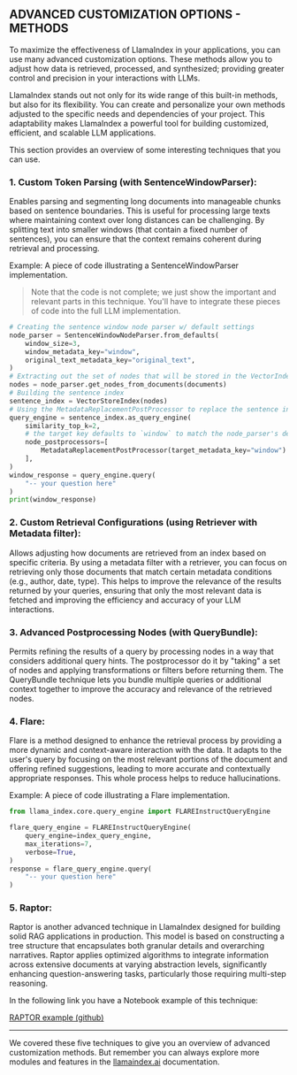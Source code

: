## ADVANCED CUSTOMIZATION OPTIONS - METHODS

To maximize the effectiveness of LlamaIndex in your applications, you can use many advanced customization options. These methods allow you to adjust how data is retrieved, processed, and synthesized; providing greater control and precision in your interactions with LLMs.

LlamaIndex stands out not only for its wide range of this built-in methods, but also for its flexibility. You can create and personalize your own methods adjusted to the specific needs and dependencies of your project. This adaptability makes LlamaIndex a powerful tool for building customized, efficient, and scalable LLM applications.

This section provides an overview of some interesting techniques that you can use.

### 1. Custom Token Parsing (with **SentenceWindowParser**):

Enables parsing and segmenting long documents into manageable chunks based on sentence boundaries. This is useful for processing large texts where maintaining context over long distances can be challenging. By splitting text into smaller windows (that contain a fixed number of sentences), you can ensure that the context remains coherent during retrieval and processing.

Example: A piece of code illustrating a SentenceWindowParser implementation. 

> Note that the code is not complete; we just show the important and relevant parts in this technique. You'll have to integrate these pieces of code into the full LLM implementation.

```python
# Creating the sentence window node parser w/ default settings
node_parser = SentenceWindowNodeParser.from_defaults(
    window_size=3,
    window_metadata_key="window",
    original_text_metadata_key="original_text",
)
# Extracting out the set of nodes that will be stored in the VectorIndex
nodes = node_parser.get_nodes_from_documents(documents)
# Building the sentence index
sentence_index = VectorStoreIndex(nodes)
# Using the MetadataReplacementPostProcessor to replace the sentence in each node with it's surrounding context
query_engine = sentence_index.as_query_engine(
    similarity_top_k=2,
    # the target key defaults to `window` to match the node_parser's default
    node_postprocessors=[
        MetadataReplacementPostProcessor(target_metadata_key="window")
    ],
)
window_response = query_engine.query(
    "-- your question here"
)
print(window_response)
```


### 2. Custom Retrieval Configurations (using **Retriever with Metadata filter**):

Allows adjusting how documents are retrieved from an index based on specific criteria. By using a metadata filter with a retriever, you can focus on retrieving only those documents that match certain metadata conditions (e.g., author, date, type). This helps to improve the relevance of the results returned by your queries, ensuring that only the most relevant data is fetched and improving the efficiency and accuracy of your LLM interactions.


### 3. Advanced Postprocessing Nodes (with **QueryBundle**):

Permits refining the results of a query by processing nodes in a way that considers additional query hints. The postprocessor do it by "taking" a set of nodes and applying transformations or filters before returning them. The QueryBundle technique lets you bundle multiple queries or additional context together to improve the accuracy and relevance of the retrieved nodes.


### 4. Flare:

Flare is a method designed to enhance the retrieval process by providing a more dynamic and context-aware interaction with the data. It adapts to the user's query by focusing on the most relevant portions of the document and offering refined suggestions, leading to more accurate and contextually appropriate responses. This whole process helps to reduce hallucinations.

Example: A piece of code illustrating a Flare implementation.
```python
from llama_index.core.query_engine import FLAREInstructQueryEngine

flare_query_engine = FLAREInstructQueryEngine(
    query_engine=index_query_engine,
    max_iterations=7,
    verbose=True,
)
response = flare_query_engine.query(
    "-- your question here"
)
```

### 5. Raptor:

Raptor is another advanced technique in LlamaIndex designed for building solid RAG applications in production. This model is based on constructing a tree structure that encapsulates both granular details and overarching narratives. Raptor applies optimized algorithms to integrate information across extensive documents at varying abstraction levels, significantly enhancing question-answering tasks, particularly those requiring multi-step reasoning.

In the following link you have a Notebook example of this technique:

[RAPTOR example (github)](https://github.com/run-llama/llama_index/blob/main/llama-index-packs/llama-index-packs-raptor/examples/raptor.ipynb)

_____

We covered these five techniques to give you an overview of advanced customization methods. But remember you can always explore more modules
and features in the [llamaindex.ai](https://llamaindex.ai/) documentation. 
